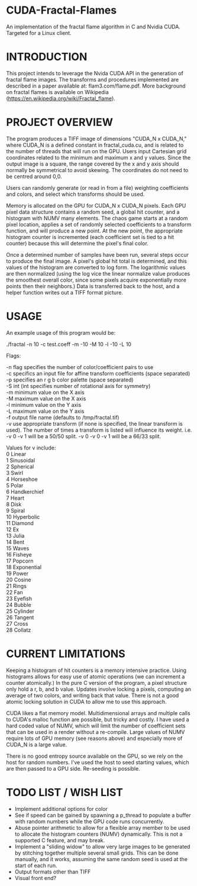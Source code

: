 # CUDA-Fractal-Flames
An implementation of the fractal flame algorithm in C and Nvidia CUDA.  Targeted for a Linux client.

# INTRODUCTION
This project intends to leverage the Nvida CUDA API in the generation of fractal flame images.  The transforms and procedures implemented are described in a paper available at: flam3.com/flame.pdf.  More background on fractal flames is available on Wikipedia (https://en.wikipedia.org/wiki/Fractal_flame).

# PROJECT OVERVIEW
The program produces a TIFF image of dimensions "CUDA_N x CUDA_N," where CUDA_N is a defined constant in fractal_cuda.cu, and is related to the number of threads that will run on the GPU.  Users input Cartesian grid coordinates related to the minimum and maximum x and y values.  Since the output image is a square, the range covered by the x and y axis should normally be symmetrical to avoid skewing.  The coordinates do not need to be centred around 0,0.

Users can randomly generate (or read in from a file) weighting coefficients and colors, and select which transforms should be used.

Memory is allocated on the GPU for CUDA_N x CUDA_N pixels.  Each GPU pixel data structure contains a random seed, a global hit counter, and a histogram with NUMV many elements.  The chaos game starts at a random pixel location, applies a set of randomly selected coefficients to a transform function, and will produce a new point.  At the new point, the appropriate histogram counter is incremented (each coefficient set is tied to a hit counter) because this will determine the pixel's final color.

Once a determined number of samples have been run, several steps occur to produce the final image.  A pixel's global hit total is determined, and this values of the histogram are converted to log form.  The logarithmic values are then normalized (using the log vice the linear normalize value produces the smoothest overall color, since some pixels acquire exponentially more points then their neighbors.)  Data is transferred back to the host, and a helper function writes out a TIFF format picture.

# USAGE

An example usage of this program would be:  

./fractal -n 10 -c test.coeff -m -10 -M 10 -l -10 -L 10  

Flags:  

-n flag specifies the number of color/coefficient pairs to use  
-c specifics an input file for affine transform coefficients (space separated)  
-p  specifies an r g b color palette (space separated)  
-S int (int specifies number of rotational axis for symmetry)  
-m minimum value on the X axis  
-M maximum value on the X axis  
-l minimum value on the Y axis  
-L maximum value on the Y axis  
-f output file name (defaults to /tmp/fractal.tif)  
-v use appropriate transform (if none is specified, the linear transform is used).  The number of times a transform is listed will influence its weight.  i.e. -v 0 -v 1 will be a 50/50 split.  -v 0 -v 0 -v 1 will be a 66/33 split.  

Values for v include:  
0                      Linear  
1                      Sinusoidal  
2                      Spherical  
3                      Swirl  
4                      Horseshoe  
5                      Polar  
6                      Handkerchief  
7                      Heart  
8                      Disk  
9                      Spiral  
10                     Hyperbolic  
11                     Diamond  
12                     Ex  
13                     Julia  
14                     Bent  
15                     Waves  
16                     Fisheye  
17                     Popcorn  
18                     Exponential  
19                     Power  
20                     Cosine  
21                     Rings  
22                     Fan  
23                     Eyefish  
24                     Bubble  
25                     Cylinder  
26                     Tangent  
27                     Cross  
28                     Collatz  

# CURRENT LIMITATIONS
Keeping a histogram of hit counters is a memory intensive practice.  Using histograms allows for easy use of atomic operations (we can increment a counter atomically.)  In the pure C version of the program, a pixel structure only hold a r, b, and b value.  Updates involve locking a pixels, computing an average of two colors, and writing back that value.  There is not a good atomic locking solution in CUDA to allow me to use this approach.

CUDA likes a flat memory model.  Multidimensional arrays and multiple calls to CUDA's malloc function are possible, but tricky and costly.  I have used a hard coded value of NUMV, which will limit the number of coefficient sets that can be used in a render without a re-compile.  Large values of NUMV require lots of GPU memory (see reasons above) and especially more of CUDA_N is a large value.

There is no good entropy source available on the GPU, so we rely on the host for random numbers.  I've used the host to seed starting values, which are then passed to a GPU side. Re-seeding is possible.

# TODO LIST / WISH LIST

- Implement additional options for color  
- See if speed can be gained by spawning a p_thread to populate a buffer with random numbers while the GPU code runs concurrently.  
- Abuse pointer arithmetic to allow for a flexible array member to be used to allocate the histogram counters (NUMV) dynamically.  This is not a supported C feature, and may break.  
- Implement a "sliding widow" to allow very large images to be generated by stitching together multiple several small grids.  This can be done manually, and it works, assuming the same random seed is used at the start of each run.  
- Output formats other than TIFF  
- Visual front end?  
